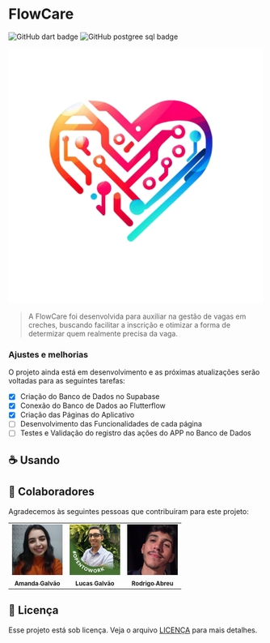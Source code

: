 # FlowCare

![GitHub dart badge](https://img.shields.io/badge/Dart-0175C2?style=for-the-badge&logo=dart&logoColor=white)
![GitHub postgree sql badge](https://img.shields.io/badge/PostgreSQL-316192?style=for-the-badge&logo=postgresql&logoColor=white)

<img src="assets/logo.png" alt="Logo FlowCare">

> A FlowCare foi desenvolvida para auxiliar na gestão de vagas em creches, buscando facilitar a inscrição e otimizar a forma de determizar quem realmente precisa da vaga.

### Ajustes e melhorias

O projeto ainda está em desenvolvimento e as próximas atualizações serão voltadas para as seguintes tarefas:

- [x] Criação do Banco de Dados no Supabase
- [x] Conexão do Banco de Dados ao Flutterflow
- [x] Criação das Páginas do Aplicativo
- [ ] Desenvolvimento das Funcionalidades de cada página
- [ ] Testes e Validação do registro das ações do APP no Banco de Dados

## ☕ Usando <FlowCare>



## 🤝 Colaboradores

Agradecemos às seguintes pessoas que contribuíram para este projeto:

<table>
  <tr>
    <td align="center">
      <a href="#" title="https://www.linkedin.com/in/amanda-galv%C3%A3o-dos-santos-aa316a290/">
        <img src="assets/perfil_Amanda.jpeg" width="100px;" alt="Foto da Amanda no Linkedin"/><br>
        <sub>
          <b>Amanda Galvão</b>
        </sub>
      </a>
    </td>
    <td align="center">
      <a href="#" title="https://www.linkedin.com/in/lucasgalv%C3%A3o/">
        <img src="assets/perfil_Lucas.jpeg" width="100px;" alt="Foto do Lucas no Linkedin"/><br>
        <sub>
          <b>Lucas Galvão</b>
        </sub>
      </a>
    </td>
    <td align="center">
      <a href="#" title="https://www.linkedin.com/in/rodrigoabreuuu/"">
        <img src="assets/perfil_Rodrigo.jpeg" width="100px;" alt="Foto do Rodrigo no Linkedin"/><br>
        <sub>
          <b>Rodrigo Abreu</b>
        </sub>
      </a>
    </td>
  </tr>
</table>

## 📝 Licença

Esse projeto está sob licença. Veja o arquivo [LICENÇA](LICENSE.md) para mais detalhes.
